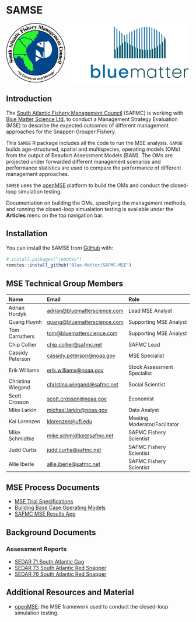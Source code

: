 
<!-- README.md is generated from README.Rmd. Please edit that file -->

# SAMSE

<!-- badges: start -->
<!-- badges: end -->

![](man/figures/logo.png)

## Introduction

The [South Atlantic Fishery Management Council](https://safmc.net/)
(SAFMC) is working with [Blue Matter Science
Ltd.](https://www.bluematterscience.com/) to conduct a Management
Strategy Evaluation (MSE) to describe the expected outcomes of different
management approaches for the Snapper-Grouper Fishery.

This `SAMSE` R package includes all the code to run the MSE analysis.
`SAMSE` builds age-structured, spatial and multispecies, operating
models (OMs) from the output of Beaufort Assessment Models (BAM). The
OMs are projected under forwarded different management scenarios and
performance statistics are used to compare the performance of different
management approaches.

`SAMSE` uses the [openMSE](https:://openMSE.com) platform to build the
OMs and conduct the closed-loop simulation testing.

Documentation on building the OMs, specifying the management methods,
and running the closed-loop simualation testing is available under the
**Articles** menu on the top navigation bar.

## Installation

You can install the SAMSE from [GitHub](https://github.com/) with:

``` r
# install.packages("remotes")
remotes::install_github("Blue-Matter/SAFMC-MSE")
```

## MSE Technical Group Members

| Name | Email | Role |
|:---|:---|:---|
| Adrian Hordyk | <adrian@bluematterscience.com> | Lead MSE Analyst |
| Quang Huynh | <quang@bluematterscience.com> | Supporting MSE Analyst |
| Tom Carruthers | <tom@bluematterscience.com> | Supporting MSE Analyst |
| Chip Collier | <chip.collier@safmc.net> | SAFMC Lead |
| Cassidy Peterson | <cassidy.peterson@noaa.gov> | MSE Specialist |
| Erik Williams | <erik.williams@noaa.gov> | Stock Assessment Specialist |
| Christina Wiegand | <christina.wiegand@safmc.net> | Social Scientist |
| Scott Crosson | <scott.crosson@noaa.gov> | Economist |
| Mike Larkin | <michael.larkin@noaa.gov> | Data Analyst |
| Kai Lorenzen | <klorenzen@ufl.edu> | Meeting Moderator/Facilitator |
| Mike Schmidtke | <mike.schmidtke@safmc.net> | SAFMC Fishery Scientist |
| Judd Curtis | <judd.curtis@safmc.net> | SAFMC Fishery Scientist |
| Allie Iberle | <allie.iberle@safmc.net> | SAFMC Fishery Scientist |

## MSE Process Documents

- [MSE Trial Specifications](resources/TS/TS.html)
- [Building Base Case Operating
  Models](articles/Building-Base-Case-Operating-Models.html)
- [SAFMC MSE Results App](https://shiny.bluematterscience.com/app/samse)

## Background Documents

### Assessment Reports

- [SEDAR 71 South Atlantic
  Gag](resources/SEDAR_Reports/sedar-71-stock-assessment-report-south-atlantic-gag.pdf)
- [SEDAR 73 South Atlantic Red
  Snapper](resources/SEDAR_Reports/sedar-73-stock-assessment-report-south-atlantic-red-snapper.pdf)
- [SEDAR 76 South Atlantic Red
  Snapper](resources/SEDAR_Reports/sedar-76-stock-assessment-report-south-atlantic-black-sea-bass.pdf)

## Additional Resources and Material

- [openMSE](https://openmse.com/): the MSE framework used to conduct the
  closed-loop simulation testing.
